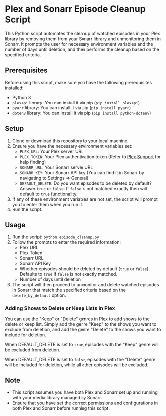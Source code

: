 # Plex and Sonarr Episode Cleanup Script

This Python script automates the cleanup of watched episodes in your Plex library by removing them from your Sonarr library and unmonitoring them in Sonarr. It prompts the user for necessary environment variables and the number of days until deletion, and then performs the cleanup based on the specified criteria.

## Prerequisites

Before using this script, make sure you have the following prerequisites installed:

- Python 3
- `plexapi` library: You can install it via pip (`pip install plexapi`)
- `pyarr` library: You can install it via pip (`pip install pyarr`)
- `dotenv` library: You can install it via pip (`pip install python-dotenv`)

## Setup

1. Clone or download this repository to your local machine.
2. Ensure you have the necessary environment variables set:
   - `PLEX_URL`: Your Plex server URL
   - `PLEX_TOKEN`: Your Plex authentication token (Refer to [Plex Support](https://support.plex.tv/articles/204059436-finding-an-authentication-token-x-plex-token/) for help finding)
   - `SONARR_URL`: Your Sonarr server URL
   - `SONARR_KEY`: Your Sonarr API key (You can find it in Sonarr by navigating to Settings => General)
   - `DEFAULT_DELETE`: Do you want episodes to be deleted by default? Answer `true` or `false`. If `false` is not matched exactly then will default to `true` functionality.
3. If any of these environment variables are not set, the script will prompt you to enter them when you run it.
4. Run the script.

## Usage

1. Run the script: `python episode_cleanup.py`
2. Follow the prompts to enter the required information:
   - Plex URL
   - Plex Token
   - Sonarr URL
   - Sonarr API Key
   - Whether episodes should be deleted by default (`true` or `false`). Defaults to `true` if `false` is not exactly matched.
   - Number of days until deletion
3. The script will then proceed to unmonitor and delete watched episodes in Sonarr that match the specified criteria based on the `delete_by_default` option.

### Adding Shows to Delete or Keep Lists in Plex

You can use the "Keep" or "Delete" genres in Plex to add shows to the delete or keep list. Simply add the genre "Keep" to the shows you want to exclude from deletion, and add the genre "Delete" to the shows you want to include for deletion.

When DEFAULT_DELETE is set to `true`, episodes with the "Keep" genre will be excluded from deletion.

When DEFAULT_DELETE is set to `false`, episodes with the "Delete" genre will be included for deletion, while all other episodes will be excluded.

## Note

- This script assumes you have both Plex and Sonarr set up and running with your media library managed by Sonarr.
- Ensure that you have set the correct permissions and configurations in both Plex and Sonarr before running this script.
